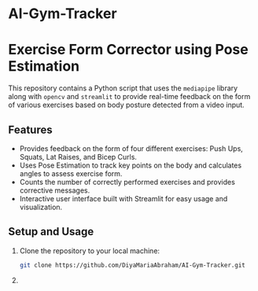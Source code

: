# AI-Gym-Tracker

# Exercise Form Corrector using Pose Estimation

This repository contains a Python script that uses the `mediapipe` library along with `opencv` and `streamlit` to provide real-time feedback on the form of various exercises based on body posture detected from a video input.

## Features

- Provides feedback on the form of four different exercises: Push Ups, Squats, Lat Raises, and Bicep Curls.
- Uses Pose Estimation to track key points on the body and calculates angles to assess exercise form.
- Counts the number of correctly performed exercises and provides corrective messages.
- Interactive user interface built with Streamlit for easy usage and visualization.

## Setup and Usage

1. Clone the repository to your local machine:

   ```sh
   git clone https://github.com/DiyaMariaAbraham/AI-Gym-Tracker.git

2.
